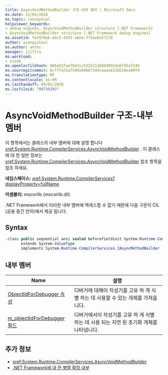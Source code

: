 ```yaml
---
title: AsyncVoidMethodBuilder 구조-내부 멤버 | Microsoft Docs
ms.date: 11/04/2016
ms.topic: conceptual
helpviewer_keywords:
- debug engines, AsyncVoidMethodBuilder structure [.NET Framework]
- AsyncVoidMethodBuilder structure [.NET Framework debug engines]
ms.assetid: fe2970ab-d4c5-4355-a8e4-772ee0a57178
author: acangialosi
ms.author: anthc
manager: jillfra
ms.workload:
- vssdk
ms.openlocfilehash: 866a53fae7bb2cc5325112b84d992da6f95af246
ms.sourcegitcommit: 6cfffa72af599a9d667249caaaa411bb28ea69fd
ms.translationtype: MT
ms.contentlocale: ko-KR
ms.lasthandoff: 09/02/2020
ms.locfileid: "80739293"
---
```

# <a name="asyncvoidmethodbuilder-structure---internal-members"></a>AsyncVoidMethodBuilder 구조-내부 멤버
이 항목에서는 클래스의 내부 멤버에 대해 설명 합니다 <xref:System.Runtime.CompilerServices.AsyncVoidMethodBuilder> . 이 클래스에 대 한 일반 정보는 <xref:System.Runtime.CompilerServices.AsyncVoidMethodBuilder> 참조 항목을 참조 하세요.

 **네임스페이스:** <xref:System.Runtime.CompilerServices?displayProperty=fullName>

 **어셈블리:** mscorlib (mscorlib.dll)

 .NET Framework에서 이러한 내부 멤버에 액세스할 수 없기 때문에 다음 구문이 CIL (공용 중간 언어)에서 제공 됩니다.

## <a name="syntax"></a>Syntax

```csharp
.class public sequential ansi sealed beforefieldinit System.Runtime.CompilerServices.AsyncVoidMethodBuilder
       extends System.ValueType
       implements System.Runtime.CompilerServices.IAsyncMethodBuilder
```

## <a name="internal-members"></a>내부 멤버

|Name|설명|
|----------|-----------------|
|[ObjectIdForDebugger 속성](../../extensibility/debugger/asyncvoidmethodbuilder-objectidfordebugger-property.md)|디버거에 대해이 작성기를 고유 하 게 식별 하는 데 사용할 수 있는 개체를 가져옵니다.|
|[m_objectIdForDebugger 필드](../../extensibility/debugger/asyncvoidmethodbuilder-m-objectidfordebugger-field.md)|디버거에서이 작성기를 고유 하 게 식별 하는 데 사용 되는 지연 된 초기화 개체를 나타냅니다.|

## <a name="see-also"></a>추가 정보
- <xref:System.Runtime.CompilerServices.AsyncVoidMethodBuilder>
- [.NET Framework에 대 한 병렬 확장 내부](../../extensibility/debugger/parallel-extension-internals-for-the-dotnet-framework.md)
